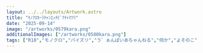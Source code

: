 ```yaml
---
layout: ../../layouts/Artwork.astro
title: "ﾓﾉｸﾛｶｰﾗﾁｬﾝｴｯﾁﾋﾟｸﾁｬﾏﾂﾘ"
date: "2025-09-14"
image: "/artworks/0579kara.png"
additionalImages: ["/artworks/0580kara.png"]
tags: ["R18","モノクロ","パイズリ","う゛ぁんぱいあちゃんねる","伺か","よそのこ","聖光院カーラ","桂樹美月姫"]
---
```


